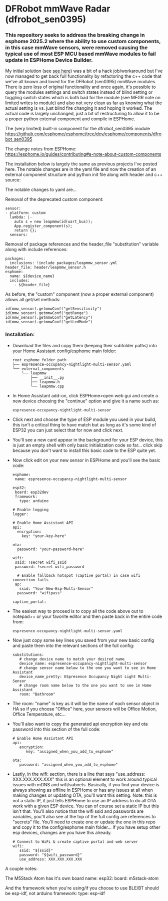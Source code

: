 # DFRobot mmWave Radar (dfrobot_sen0395)
### This repository seeks to address the breaking change in esphome 2025.2 where the ability to use custom components, in this case mmWave sensors, were removed causing the typical use of most ESP MCU based mmWave modules to fail update in ESPHome Device Builder.

My initial solution (see [see here](/Initial%20Solution.md)) was a bit of a hack job/workaround but I've now managed to get back full functionality by refactoring the c++ code that we've all known and loved for the DFRobot (sen0395) mmWave modules. There is zero loss of original functionality and once again, it's possible to query the modules settings and switch states instead of blind setting or toggling switch states which is both bad for the module (see MFGR note on limited writes to module) and also not very clean as far as knowing what the actual setting is vs. just blind fire changing it and hoping it worked. The actual code is largely unchanged, just a bit of restructuring to allow it to be a proper python external component and compile in ESPHome.

The (very limited) built-in component for the dfrobot_sen0395 module
https://github.com/esphome/esphome/tree/dev/esphome/components/dfrobot_sen0395

The change notes from ESPHome:
https://esphome.io/guides/contributing#a-note-about-custom-components

The installation below is largely the same as previous projects I've posted here. The notable changes are in the yaml file and now the creation of an external component structure and python init file along with header and c++ source:

The notable changes to yaml are...
  
  Removal of the deprecated custom component:
  ```
  sensor:      
  - platform: custom
    lambda: |-
      auto s = new leapmmw(id(uart_bus));
      App.register_component(s);
      return {};
    sensors:
  ```
 Removal of package references and the header_file "substitution" variable along with include references:
```
packages:
  inclusions: !include packages/leapmmw_sensor.yml
header_file: header/leapmmw_sensor.h
esphome:
  name: ${device_name}
  includes:
    - ${header_file}
```
 As before, the "custom" component (now a proper external component) allows all get/set methods:
```
id(mmw_sensor).getmmwConf("getSensitivity")
id(mmw_sensor).getmmwConf("getRange")
id(mmw_sensor).getmmwConf("getLatency")
id(mmw_sensor).getmmwConf("getLedMode")
```

### Installation:
 * Download the files and copy them (keeping their subfolder paths) into your Home Assistant config/esphome main folder:

   ```
   root_esphome_folder_path
   ├── espresence-occupancy-nightlight-multi-sensor.yaml
   └── external_components
       └── leapmmw
           ├── __init__.py
           ├── leapmmw.h
           └── leapmmw.cpp
   ```
 
 * In Home Assistant add-on, click ESPHome>open web gui and create a new device choosing the "continue" option and give it a name such as:

   ```
   espresence-occupancy-nightlight-multi-sensor
   ```

* Click next and choose the type of ESP module you used in your build, this isn't a critical thing to have match but as long as it's some kind of ESP32 you can just select that for now and click next.
* You'll see a new card appear in the background for your ESP device, this is just an empty shell with only basic initialization code so far... click skip because you don't want to install this basic code to the ESP quite yet.
* Now click edit on your new sensor in ESPHome and you'll see the basic code:
   ```
   esphome:
    name: espresence-occupancy-nightlight-multi-sensor

   esp32:
    board: esp32dev
    framework:
      type: arduino

   # Enable logging
   logger:

   # Enable Home Assistant API
   api:
     encryption:
       key: "your-key-here"

   ota:
     password: "your-password-here"

   wifi:
    ssid: !secret wifi_ssid
    password: !secret wifi_password

     # Enable fallback hotspot (captive portal) in case wifi connection fails
    ap:
      ssid: "Your-New-Esp-Multi-Sensor"
     password: "wifipass"

   captive_portal:
   ```

* The easiest way to proceed is to copy all the code above out to notepad++ or your favorite editor and then paste back in the entire code from:
   ```
   espresence-occupancy-nightlight-multi-sensor.yaml
   ```
* Now just copy some key lines you saved from your new basic config and paste them into the relevant sections of the full config:

   ```
   substitutions:
      # change device name to match your desired name
      device_name: espresence-occupancy-nightlight-multi-sensor
      # change sensor name below to the one you want to see in Home Assistant
      device_name_pretty: ESpresence Occupancy Night Light Multi-Sensor
      # change room name below to the one you want to see in Home Assistant
      room: "Bathroom"
   ```
* The room: "name" is key as it will be the name of each sensor object in HA so if you choose "Office" here, your sensors will be Office Motion, Office Temperature, etc...

* You'll also want to copy the generated api encryption key and ota password into this section of the full code:

   ```
   # Enable Home Assistant API
   api:
      encryption:
         key: "assigned_when_you_add_to_esphome"

   ota:
      password: "assigned_when_you_add_to_esphome"
   ```

* Lastly, in the wifi: section, there is a line that says "use_address: XXX.XXX.XXX.XXX" this is an optional element to work around typical issues with mDNS and wifi/subnets. Basically, if you find your device is always showing as offline in ESPHome or has any issues at all when making changes or updating OTA, you'll want this setting. Note: this is not a static IP, it just tells ESPHome to use an IP address to do all OTA work with a given ESP device. You can of course set a static IP but this isn't that. You'll also notice that the wifi ssid and passwords are variables, you'll also see at the top of the full config are references to "secrets" file. You'll need to create one or update the one in this repo and copy it to the config/esphome main folder... if you have setup other esp devices, changes are you have this already.

   ```
   # Connect to WiFi & create captive portal and web server
   wifi:
      ssid: "${ssid}"
      password: "${wifi_password}"
      use_address: XXX.XXX.XXX.XXX
   ```
A couple notes:
  
  The M5Stack Atom has it's own board name:
    esp32:
      board: m5stack-atom
  
  And the framework when you're using/if you choose to use BLE/BT should be esp-idf, not arduino
    framework:
      type: esp-idf
